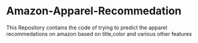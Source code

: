 # Amazon-Apparel-Recommedation
This Repository contains the code of trying to predict the apparel recommedations on amazon based on title,color and various other features
